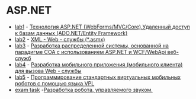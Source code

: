 
# ASP.NET

* [lab1](lab1) - [Технология ASP.NET (WebForms/MVC/Core).Удаленный доступ к базам данных (ADO.NET/Entity Framework)](https://drive.google.com/open?id=11lTP3t4BSM9_Ln6FWBa4_2Puwr3MpJ4e)
* [lab2](lab2) - [XML - Web - службы (*.asmx)](https://drive.google.com/open?id=1O903oGtqJ7xww2Ar-bJx-GE663dpGfJd)
* [lab3](lab3) - [Разработка распределенной системы, основанной на парадигме
СОА с использованием ASP.NET и WCF/WebApi веб-служб](https://drive.google.com/open?id=1FnFQkqrL4DWNBkR_z5DJCxhn_dsOnD2W)
* [lab4](lab4) - [Разработка мобильного приложения (мобильного клиента) для вызова Web - службы](https://drive.google.com/open?id=1ToL6pg73EI--m--QXJyY7mGjytYQSH5v)
* [lab5](lab5) - [Программирование стандартных виртуальных мобильных роботов с помощью языка VPL](https://drive.google.com/open?id=1TIcGM72EWXcmEx41g0v5UvOFAbbh40zZ)
* [exam task](DriveByVoice) -[Разработка робота, управляемого звуком.](https://drive.google.com/open?id=13PftIH0NjrZc7pLeXQeuBN2b8Oep4inr)
